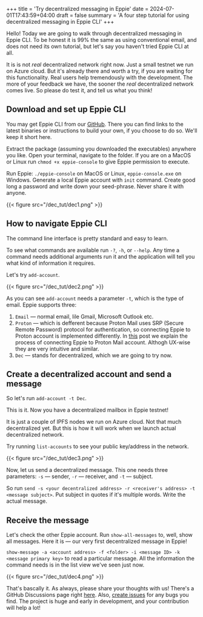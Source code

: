 +++
title = 'Try decentralized messaging in Eppie'
date = 2024-07-01T17:43:59+04:00
draft = false
summary = 'A four step tutorial for using decentralized messaging in Eppie CLI'
+++

Hello!
Today we are going to walk through decentralized messaging in Eppie CLI. To be honest it is 99% the same as using conventional email, and does not need its own tutorial, but let's say you haven't tried Eppie CLI at all.

It is is not _real_ decentralized network right now. Just a small testnet we run on Azure cloud. But it's already there and worth a try, if you are waiting for this functionality. Real users help tremendously with the development. The more of your feedback we have, the sooner the _real_ decentralized network comes live. So please do test it, and tell us what you think!

## Download and set up Eppie CLI

You may get Eppie CLI from our [GitHub](https://github.com/Eppie-io/Eppie-CLI). There you can find links to the latest binaries or instructions to build your own, if you choose to do so. We'll keep it short here.

Extract the package (assuming you downloaded the executables) anywhere you like. Open your terminal, navigate to the folder. If you are on a MacOS or Linux run `chmod +x eppie-console` to give Eppie permission to execute.

Run Eppie: `./eppie-console` on MacOS or Linux, `eppie-console.exe` on Windows.
Generate a local Eppie account with `init` command. Create good long a password and write down your seed-phrase. Never share it with anyone.

{{< figure src="/dec_tut/dec1.png" >}}

## How to navigate Eppie CLI

The command line interface is pretty standard and easy to learn.

To see what commands are available run `-?`, `-h`, or `--help`.
Any time a command needs additional arguments run it and the application will tell you what kind of information it requires.

Let's try `add-account`.

{{< figure src="/dec_tut/dec2.png" >}}

As you can see `add-account` needs a parameter `-t`, which is the type of email. Eppie supports three: 
1. `Email` — normal email, lile Gmail, Microsoft Outlook etc.
2. `Proton` — which is defferent because Proton Mail uses SRP (Secure Remote Password) protocol for authentication, so connecting Eppie to Proton account is implemented differently. In [this](https://dev.to/eppie/how-to-use-proton-mail-in-the-console-1ldg) post we explain the process of connecting Eppie to Proton Mail account. Althogh UX-wise they are very intuitive and similar.
3. `Dec` — stands for decentralized, which we are going to try now.

## Create a decentralized account and send a message

So let's run `add-account -t Dec`. 

This is it. Now you have a decentralized mailbox in Eppie testnet! 

It is just a couple of IPFS nodes we run on Azure cloud. Not that much decentralized yet. But this is how it will work when we launch actual decentralized network.

Try running `list-accounts` to see your public key/address in the network.

{{< figure src="/dec_tut/dec3.png" >}}

Now, let us send a decentralized message. This one needs three parameters: `-s` — sender, `-r` — receiver, and `-t` — subject.

So run `send -s <your decentralized address> -r <receiver's address> -t <message subject>`. Put subject in quotes if it's multiple words. Write the actual message.

## Receive the message

Let's check the other Eppie account. Run `show-all-messages` to, well, show all messages. Here it is — our very first decentralized message in Eppie!

`show-message -a <account address> -f <folder> -i <message ID> -k <message primary key>` to read a particular message. All the information the command needs is in the list view we've seen just now.

{{< figure src="/dec_tut/dec4.png" >}}

That's bascally it. As always, please share your thoughts with us! There's a GitHub Discussions page right [here](https://github.com/orgs/Eppie-io/discussions). Also, [create issues](https://github.com/Eppie-io/Eppie-CLI/issues) for any bugs you find. The project is huge and early in development, and your contribution will help a lot!
